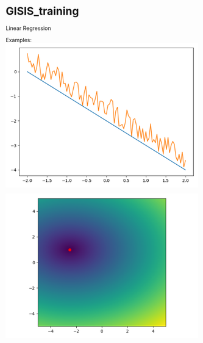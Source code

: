 # GISIS_training
Linear Regression

Examples:
![Noisy straight](RetaRuido.png)

![Velocity Model](SolutionSpace.png)
